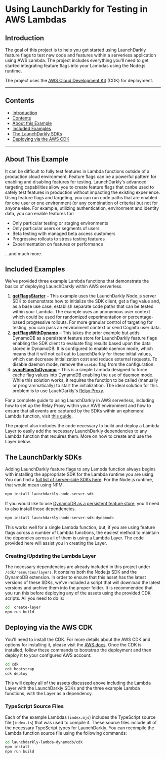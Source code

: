 # Using LaunchDarkly for Testing in AWS Lambdas

## Introduction

The goal of this project is to help you get started using LaunchDarkly feature flags to test new code and features within a serverless application using AWS Lambda. The project includes everything you'll need to get started integrating feature flags into your Lambdas using the Node.js runtime.

The project uses the [AWS Cloud Development Kit](https://aws.amazon.com/cdk/) (CDK) for deployment. 

---

## Contents

- [Introduction](#introduction)
- [Contents](#contents)
- [About this Example](#about-this-example)
- [Included Examples](#oncluded-examples)
- [The LaunchDarkly SDKs](#the-launchDarkly-sdks)
- [Deploying via the AWS CDK](#deploying-via-the-aws-cdk)

---

## About This Example

It can be difficult to fully test features in Lambda functions outside of a production cloud environment. Feature flags can be a powerful pattern for enabling and disabling features for testing. LaunchDarkly's advanced targeting capabilities allow you to create feature flags that canbe used to safely test features in production without impacting the existing experience. Using feature flags and targeting, you can run code paths that are enabled for one user or one environment (or any combination of criteria) but not for anyone else. For example, utilizing authentication, environment and identity data, you can enable features for:

* Only particular testing or staging environments
* Only particular users or segments of users
* Beta testing with managed beta access customers
* Progressive rollouts to stress testing features
* Experimentation on features or performance

...and much more.

## Included Examples

We've provided three example Lambda functions that demonstrate the basics of deploying LaunchDarkly within AWS serverless.

1. **[getFlagsStarter](cdk/resources/lambdas/getFlagsStarter/)** – This example uses the LaunchDarkly Node.js server SDK to demonstrate how to initialize the SDK client, get a flag value and, as a base use case, establish separate code paths that can be tested within your Lambda. The example uses an anonymous user context which could be used for randomized experimentation or percentage-based progressive rollouts. For more granular control of targeting for testing, you can pass an environment context or send Cognito user data.
2. **[getFlagsWithDynamo](cdk/resources/lambdas/getFlagsWithDynamo/)** – This takes the prior example but adds DynamoDB as a persistent feature store for LaunchDarkly feature flags enabling the SDK client to evaluate flag results based upon the data stored in DynamoDB. It is configured to enable daemon mode, which means that it will not call out to LaunchDarkly for these initial values, which can decrease initialization cost and reduce external requests. To disable daemon mode, remove the `useLdd` flag from the configuration.
3. **[syncFlagsToDynamo](cdk/resources/lambdas/syncFlagsToDynamo/)** – This is a simple Lambda designed to force cache flag values into DynamoDB enabling the use of daemon mode. While this solution works, it requires the function to be called (manually or programmatically) to start the initialization. The ideal solution for this problem is to use LauchDarkly's [Relay Proxy](https://docs.launchdarkly.com/home/relay-proxy/).

For a complete guide to using LaunchDarkly in AWS serverless, including how to set up the Relay Proxy within your AWS environment and how to ensure that all events are captured by the SDKs within an ephemeral Lambda function, visit [this guide](https://launchdarkly.com/blog/using-launchdarkly-in-aws-serverless/).

The project also includes the code necessary to build and deploy a Lambda Layer to easily add the necessary LaunchDarkly dependencies to any Lambda function that requires them. More on how to create and use the Layer below.

## The LaunchDarkly SDKs

Adding LaunchDarkly feature flags to any Lambda function always begins with installing the appropriate SDK for the Lambda runtime you are using. You can find a [full list of server-side SDKs here](https://docs.launchdarkly.com/sdk). For the Node.js runtime, that would mean using NPM.

```bash
npm install launchdarkly-node-server-sdk
```

If you would like to use [DynamoDB as a persistent feature store](https://docs.launchdarkly.com/sdk/features/storing-data/dynamodb/?q=dynamo), you'll need to also install those dependencies.

```bash
npm install launchdarkly-node-server-sdk-dynamodb
```

This works well for a single Lambda function, but, if you are using feature flags across a number of Lambda functions, the easiest method to maintain the depencies across all of them is using a Lambda Layer. The code provided here will assist you in creating the Layer.

### Creating/Updating the Lambda Layer

The necessary dependencies are already included in this project under `/cdk/resources/layers`. It contains both the Node.js SDK and the DynamoDB extension. In order to ensure that this asset has the latest versions of these SDKs, we've included a script that will download the latest versions and archive them into the proper folder. It is recommended that you run this before deploying any of the assets using the provided CDK scripts. All you need to do is:

```bash
cd  create-layer
npm run build
```

## Deploying via the AWS CDK

You'll need to install the CDK. For more details about the AWS CDK and options for installing it, please visit the [AWS docs](https://aws.amazon.com/cdk/). Once the CDK is installed, follow these commands to bootstrap the deployment and then deploy it to your configured AWS account.

```bash
cd cdk
cdk bootstrap
cdk deploy
```

This will deploy all of the assets discussed above including the Lambda Layer with the LaunchDarkly SDKs and the three example Lambda functions, with the Layer as a dependency.

### TypeScript Source Files

Each of the example Lambdas (`index.mjs`) includes the TypeScript source file (`index.ts`) that was used to compile it. These source files include all of the necessary TypeScript types for LaunchDarkly. You can recompile the Lambda function source file using the following commands:

```bash
cd launchdarkly-lambda-dynamodb/cdk
npm install
npm run build
```